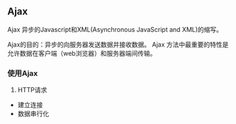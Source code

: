 ## Ajax

Ajax 异步的Javascript和XML(Asynchronous JavaScript and XML)的缩写。

Ajax的目的：异步的向服务器发送数据并接收数据。
Ajax 方法中最重要的特性是允许数据在客户端（web浏览器）和服务器端间传输。

### 使用Ajax

1. HTTP请求
- 建立连接
- 数据串行化
 